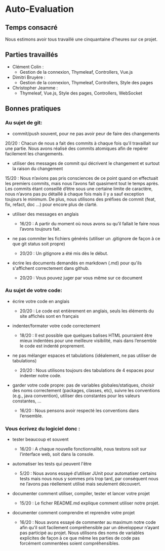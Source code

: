 # Auto-Evaluation

## Temps consacré

Nous estimons avoir tous travaillé une cinquantaine d'heures sur ce projet.

## Parties travaillés

* Clément Colin : 
    * Gestion de la connexion, Thymeleaf, Controllers, Vue.js
* Dimitri Bruyère :
    * Gestion de la connexion, Thymeleaf, Controllers, Style des pages
* Christopher Jeamme :
    * Thymeleaf, Vue.js, Style des pages, Controllers, WebSocket

## Bonnes pratiques

### Au sujet de git:
- commit/push souvent, pour ne pas avoir peur de faire des changements

20/20 : 
Chacun de nous a fait des commits à chaque fois qu’il travaillait sur une partie. Nous avons réalisé des commits atomiques afin de repérer facilement les changements.

* utiliser des messages de commit qui décrivent le changement et surtout la raison du changement

15/20 : 
Nous n’avions pas pris consciences de ce point quand on effectuait les premiers commits, mais nous l’avons fait quasiment tout le temps après. Les commits étant conseillé d’être sous une certaine limite de caractère, nous n’avons pas pu détaillé à chaque fois mais il y a sauf exception toujours le minimum. De plus, nous utilisons des préfixes de commit (feat, fix, refact, doc …) pour encore plus de clarté.

* utiliser des messages en anglais

    * 16/20 :
A partir du moment où nous avons su qu’il fallait le faire nous l’avons toujours fait.

* ne pas commiter les fichiers générés (utiliser un .gitignore de façon à ce que git status soit propre)

    * 20/20 : 
Un gitignore a été mis dès le début.

* écrire les documents demandés en markdown (.md) pour qu'ils s'affichent correctement dans github.

    * 20/20 : 
Vous pouvez juger par vous même sur ce document

### Au sujet de votre code:
* écrire votre code en anglais

    * 20/20 : 
Le code est entièrement en anglais, seuls les éléments du site affichés sont en français

* indenter/formater votre code correctement

    * 18/20 :
Il est possible que quelques balises HTML pourraient être mieux indentées pour une meilleure visibilité, mais dans l’ensemble le code est indenté proprement.

* ne pas mélanger espaces et tabulations (idéalement, ne pas utiliser de tabulations)

    * 20/20 : 
Nous utilisons toujours des tabulations de 4 espaces pour indenter notre code.

* garder votre code propre: pas de variables globales/statiques, choisir des noms correctement (packages, classes, etc), suivre les conventions (e.g., java convention), utiliser des constantes pour les valeurs constantes, ...

    * 16/20 :
Nous pensons avoir respecté les conventions dans l’ensemble.

### Vous écrivez du logiciel donc :

* tester beaucoup et souvent

    * 16/20 : 
A chaque nouvelle fonctionnalité, nous testons soit sur l’interface web, soit dans la console.

* automatiser les tests qui peuvent l'être

    * 5/20 :
Nous avons essayé d’utiliser JUnit pour automatiser certains tests mais nous nous y sommes pris trop tard, par conséquent nous ne l’avons pas réellement utilisé mais seulement découvert.


* documenter comment utiliser, compiler, tester et lancer votre projet

    * 15/20 : 
Le ficher README.md explique comment utiliser notre projet.

* documenter comment comprendre et reprendre votre projet

    * 16/20 : 
Nous avons essayé de commenter au maximum notre code afin qu’il soit facilement compréhensible par un développeur n’ayant pas participé au projet. Nous utilisons des noms de variables explicites de façon à ce que même les parties de code pas forcément commentées soient compréhensibles.
